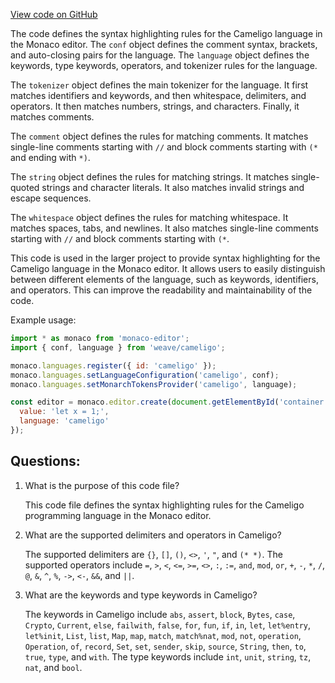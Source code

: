 [View code on GitHub](https://github.com/wandb/weave/weave/frontend/assets/cameligo.1c922266.js.map)

The code defines the syntax highlighting rules for the Cameligo language in the Monaco editor. The `conf` object defines the comment syntax, brackets, and auto-closing pairs for the language. The `language` object defines the keywords, type keywords, operators, and tokenizer rules for the language.

The `tokenizer` object defines the main tokenizer for the language. It first matches identifiers and keywords, and then whitespace, delimiters, and operators. It then matches numbers, strings, and characters. Finally, it matches comments.

The `comment` object defines the rules for matching comments. It matches single-line comments starting with `//` and block comments starting with `(*` and ending with `*)`.

The `string` object defines the rules for matching strings. It matches single-quoted strings and character literals. It also matches invalid strings and escape sequences.

The `whitespace` object defines the rules for matching whitespace. It matches spaces, tabs, and newlines. It also matches single-line comments starting with `//` and block comments starting with `(*`.

This code is used in the larger project to provide syntax highlighting for the Cameligo language in the Monaco editor. It allows users to easily distinguish between different elements of the language, such as keywords, identifiers, and operators. This can improve the readability and maintainability of the code. 

Example usage:

```javascript
import * as monaco from 'monaco-editor';
import { conf, language } from 'weave/cameligo';

monaco.languages.register({ id: 'cameligo' });
monaco.languages.setLanguageConfiguration('cameligo', conf);
monaco.languages.setMonarchTokensProvider('cameligo', language);

const editor = monaco.editor.create(document.getElementById('container'), {
  value: 'let x = 1;',
  language: 'cameligo'
});
```
## Questions: 
 1. What is the purpose of this code file?
    
    This code file defines the syntax highlighting rules for the Cameligo programming language in the Monaco editor.

2. What are the supported delimiters and operators in Cameligo?
    
    The supported delimiters are `{}`, `[]`, `()`, `<>`, `'`, `"`, and `(* *)`. The supported operators include `=`, `>`, `<`, `<=`, `>=`, `<>`, `:`, `:=`, `and`, `mod`, `or`, `+`, `-`, `*`, `/`, `@`, `&`, `^`, `%`, `->`, `<-`, `&&`, and `||`.

3. What are the keywords and type keywords in Cameligo?
    
    The keywords in Cameligo include `abs`, `assert`, `block`, `Bytes`, `case`, `Crypto`, `Current`, `else`, `failwith`, `false`, `for`, `fun`, `if`, `in`, `let`, `let%entry`, `let%init`, `List`, `list`, `Map`, `map`, `match`, `match%nat`, `mod`, `not`, `operation`, `Operation`, `of`, `record`, `Set`, `set`, `sender`, `skip`, `source`, `String`, `then`, `to`, `true`, `type`, and `with`. The type keywords include `int`, `unit`, `string`, `tz`, `nat`, and `bool`.